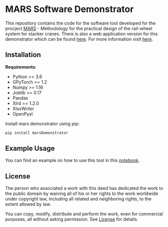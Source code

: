 # MARS Software Demonstrator

This repository contains the code for the software tool developed for the procject <a href="https://www.mw.tum.de/en/fml/research/current-research-projects/mars-methodology-for-the-practical-design-of-the-wheel-rail-system-for-stacker-cranes/">MARS</a> - Methodology for the practical design of the rail-wheel system for stacker cranes. There is also a web application version for this demonstrator which can be found <a href="http://mars-softwaredemonstrator.de">here</a>. For more information visit <a href="http://mars-softwaredemonstrator.de/about/">here</a>.


## Installation

**Requirements**:
- Python >= 3.6
- GPyTorch >= 1.2
- Numpy >= 1.16
- Joblib >= 0.17
- Pandas
- Xlrd == 1.2.0
- XlsxWriter
- OpenPyxl

Install mars demonstrator using pip:

```bash
pip install marsDemonstrator
```

## Example Usage
You can find an example on how to use this tool in this <a href="https://github.com/tum-fml/marsDemonstrator/blob/master/example/example.ipynb">notebook</a>. 

## License
The person who associated a work with this deed has dedicated the work to the public domain by waiving all of his or her rights to the work worldwide under copyright law, including all related and neighboring rights, to the extent allowed by law.

You can copy, modify, distribute and perform the work, even for commercial purposes, all without asking permission. See [License](./LICENSE) for details.

